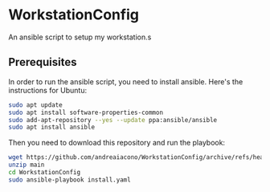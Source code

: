 # WorkstationConfig

An ansible script to setup my workstation.s

## Prerequisites

In order to run the ansible script, you need to install ansible. Here's the instructions for Ubuntu:
```bash
sudo apt update
sudo apt install software-properties-common
sudo add-apt-repository --yes --update ppa:ansible/ansible
sudo apt install ansible
```
Then you need to download this repository and run the playbook:
```bash
wget https://github.com/andreaiacono/WorkstationConfig/archive/refs/heads/main.zip
unzip main
cd WorkstationConfig
sudo ansible-playbook install.yaml
```

